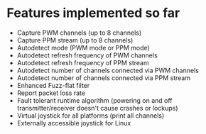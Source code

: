 # Features implemented so far #

  * Capture PWM channels (up to 8 channels)
  * Capture PPM stream (up to 8 channels)
  * Autodetect mode (PWM mode or PPM mode)
  * Autodetect refresh frequency of PWM channels
  * Autodetect refresh frequency of PPM stream
  * Autodetect number of channels connected via PWM channels
  * Autodetect number of channels connected via PPM stream
  * Enhanced Fuzz-flat filter
  * Report packet loss rate
  * Fault tolerant runtime algorithm (powering on and off transmitter/receiver doesn't cause crashes or lockups)
  * Virtual joystick for all platforms (print all channels)
  * Externally accessible joystick for Linux